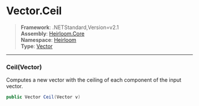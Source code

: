 # Vector.Ceil

> **Framework**: .NETStandard,Version=v2.1  
> **Assembly**: [Heirloom.Core][0]  
> **Namespace**: [Heirloom][0]  
> **Type**: [Vector][1]  

--------------------------------------------------------------------------------

### Ceil(Vector)

Computes a new vector with the ceiling of each component of the input vector.

```cs
public Vector Ceil(Vector v)
```

[0]: ../Heirloom.Core.md
[1]: Heirloom.Vector.md
